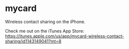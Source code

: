 # mycard

Wireless contact sharing on the iPhone.

Check me out on the iTunes App Store: https://itunes.apple.com/us/app/mycard-wireless-contact-sharing/id1143149041?mt=8
